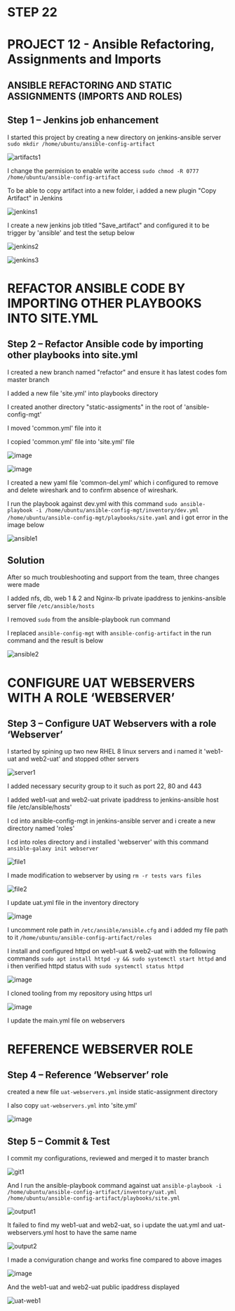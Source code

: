 # STEP 22
# PROJECT 12 - Ansible Refactoring, Assignments and Imports

## ANSIBLE REFACTORING AND STATIC ASSIGNMENTS (IMPORTS AND ROLES)
## Step 1 – Jenkins job enhancement
I started this project by creating a new directory on jenkins-ansible server `sudo mkdir /home/ubuntu/ansible-config-artifact`

![artifacts1](https://user-images.githubusercontent.com/34573768/161428536-fdbfb960-f2e0-4158-a585-bce8160f978a.jpg)

I change the permision to enable write access `sudo chmod -R 0777 /home/ubuntu/ansible-config-artifact`

To be able to copy artifact into a new folder, i added a new plugin "Copy Artifact" in Jenkins

![jenkins1](https://user-images.githubusercontent.com/34573768/161427666-aa86611b-8fbe-43b1-a999-8f6011fa32cd.jpg)

I create a new jenkins job titled "Save_artifact" and configured it to be trigger by 'ansible' and test the setup below

![jenkins2](https://user-images.githubusercontent.com/34573768/161427705-81d23145-0697-4de4-a317-df95c59d4121.jpg)

![jenkins3](https://user-images.githubusercontent.com/34573768/161427708-e154fe6a-230b-4767-b5d6-d3e5e026cd3a.jpg)
# REFACTOR ANSIBLE CODE BY IMPORTING OTHER PLAYBOOKS INTO SITE.YML
## Step 2 – Refactor Ansible code by importing other playbooks into site.yml
I created a new branch named "refactor" and ensure it has latest codes fom master branch

I added a new file 'site.yml' into playbooks directory

I created another directory "static-assigments" in the root of 'ansible-config-mgt' 

I moved 'common.yml' file into it

I copied 'common.yml' file into 'site.yml' file 

![image](https://user-images.githubusercontent.com/34573768/161428058-c4cc0ffc-df06-46b7-97a8-55d63045f425.png)

![image](https://user-images.githubusercontent.com/34573768/161428095-9e691756-cfbc-403a-bee0-fd3b0b126d41.png)

I created a new yaml file 'common-del.yml' which i configured to remove and delete wireshark and to confirm absence of wireshark.

I run the playbook against dev.yml with this command `sudo ansible-playbook -i /home/ubuntu/ansible-config-mgt/inventory/dev.yml /home/ubuntu/ansible-config-mgt/playbooks/site.yaml` and i got error in the image below

![ansible1](https://user-images.githubusercontent.com/34573768/161428269-e862b037-2eb5-4b58-8058-ee17e3bf246f.jpg)

## Solution
After so much troubleshooting and support from the team, three changes were made

I added nfs, db, web 1 & 2 and Nginx-lb private ipaddress to jenkins-ansible server file `/etc/ansible/hosts` 

I removed `sudo` from the ansible-playbook run command 

I replaced `ansible-config-mgt` with `ansible-config-artifact` in the run command and the result is below

![ansible2](https://user-images.githubusercontent.com/34573768/161428524-e0ddc182-c063-4e24-95d2-7b9859438aaf.jpg)
# CONFIGURE UAT WEBSERVERS WITH A ROLE ‘WEBSERVER’
## Step 3 – Configure UAT Webservers with a role ‘Webserver’
I started by spining up two new RHEL 8 linux servers and i named it 'web1-uat and web2-uat' and stopped other servers

![server1](https://user-images.githubusercontent.com/34573768/161429357-7ebe41ea-1938-4e62-bdcb-c957b5f1712e.jpg)

I added necessary security group to it such as port 22, 80 and 443

I added web1-uat and web2-uat private ipaddress to jenkins-ansible host file /etc/ansible/hosts'

I cd into ansible-config-mgt in jenkins-ansible server and i create a new directory named 'roles'

I cd into roles directory and i installed 'webserver' with this command `ansible-galaxy init webserver`

![file1](https://user-images.githubusercontent.com/34573768/161428954-109a8f1c-966a-4c03-9802-5986715112bf.jpg)

I made modification to webserver by using `rm -r tests vars files`

![file2](https://user-images.githubusercontent.com/34573768/161428964-be0f6c7c-88ce-495e-8d16-c24fda035fdd.jpg)

I update uat.yml file in the inventory directory

![image](https://user-images.githubusercontent.com/34573768/161429066-c89b2950-67e7-4b04-b0f4-2364440bb23a.png)

I uncomment role path in `/etc/ansible/ansible.cfg` and i added my file path to it `/home/ubuntu/ansible-config-artifact/roles`

I install and configured httpd on web1-uat & web2-uat with the following commands `sudo apt install httpd -y && sudo systemctl start httpd` and i then verified httpd status with `sudo systemctl status httpd`

![image](https://user-images.githubusercontent.com/34573768/161431469-f7e48ac0-a842-4ac1-9c87-b08fc5827fdf.png)

I cloned tooling from my repository using https url

![image](https://user-images.githubusercontent.com/34573768/161429282-d02993d6-7d8e-481e-af1b-178dbd53625a.png)

I update the main.yml file on webservers
# REFERENCE WEBSERVER ROLE
## Step 4 – Reference ‘Webserver’ role
created a new file `uat-webservers.yml` inside static-assignment directory

I also copy `uat-webservers.yml` into 'site.yml'

![image](https://user-images.githubusercontent.com/34573768/161429548-66e19efb-9fef-48e3-866f-5590718b1425.png)
## Step 5 – Commit & Test
I commit my configurations, reviewed and merged it to master branch

![git1](https://user-images.githubusercontent.com/34573768/161429589-3703a699-c57a-424d-a626-6a977ae409a3.jpg)

And I run the ansible-playbook command against uat `ansible-playbook -i /home/ubuntu/ansible-config-artifact/inventory/uat.yml /home/ubuntu/ansible-config-artifact/playbooks/site.yml`

![output1](https://user-images.githubusercontent.com/34573768/161429702-7c23ad64-7344-41f0-ad83-b49c020814f2.jpg)

It failed to find my web1-uat and web2-uat, so i update the uat.yml and uat-webservers.yml host to have the same name

![output2](https://user-images.githubusercontent.com/34573768/161429767-bfb97763-a20a-4819-95cc-f12e8bad89e2.jpg)

I made a conviguration change and works fine compared to above images

![image](https://user-images.githubusercontent.com/34573768/161431050-ba59675b-3084-4229-b2ca-1a38100a4e03.png)

And the web1-uat and web2-uat public ipaddress displayed 

![uat-web1](https://user-images.githubusercontent.com/34573768/161430005-8f8a4a6e-8955-4c70-959d-e53de563c6a1.jpg)